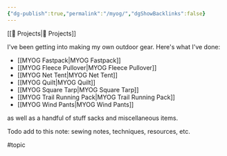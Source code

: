 ```yaml
---
{"dg-publish":true,"permalink":"/myog/","dgShowBacklinks":false}
---
```



[[📘 Projects\|📘 Projects]]

I've been getting into making my own outdoor gear. Here's what I've done:

* [[MYOG Fastpack\|MYOG Fastpack]]
* [[MYOG Fleece Pullover\|MYOG Fleece Pullover]]
* [[MYOG Net Tent\|MYOG Net Tent]]
* [[MYOG Quilt\|MYOG Quilt]]
* [[MYOG Square Tarp\|MYOG Square Tarp]]
* [[MYOG Trail Running Pack\|MYOG Trail Running Pack]]
* [[MYOG Wind Pants\|MYOG Wind Pants]]

as well as a handful of stuff sacks and miscellaneous items.

Todo add to this note: sewing notes, techniques, resources, etc.

#topic 